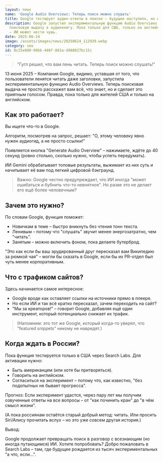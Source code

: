 ```yaml
---
layout: news
name: 'Google Audio Overviews: Теперь поиск можно слушать'
title: Google тестирует аудио-ответы в поиске — будущее наступило, но не для всех
description: Google запустил экспериментальную функцию Audio Overviews, которая превращает
  поисковую выдачу в аудиокнигу. Пока только для США, только на английском и с оговоркой
  — ИИ может нести чушь.
date: 2025-06-24
image: /assets/images/news/20250624_112939.webp
category: seo
id: 0c25e600-99bb-440f-883a-d988027bc15c
---
```








<blockquote class="google-quote">"Гугл решил, что вам лень читать. Теперь поиск можно слушать!"</blockquote>
<p>13 июня 2025 – Компания Google, видимо, уставшая от того, что пользователи ленятся читать даже заголовки, запустила экспериментальную функцию Audio Overviews. Теперь поисковая выдача не просто расскажет вам всё, что знает, но и сделает это приятным голосом. Правда, пока только для жителей США и только на английском.</p>
<h2>Как это работает?</h2>
<div class="feature-box">
<p>Вы ищете что-то в Google.</p>
<p>Алгоритм, посмотрев на запрос, решает: "О, этому человеку явно нужен аудиогид, а не просто ссылки!"</p>
<p>Появляется кнопка "Generate Audio Overview" – нажимаете, ждёте до 40 секунд (ровно столько, сколько нужно, чтобы успеть передумать).</p>
<p>ИИ Gemini обрабатывает топовые результаты, выжимает из них суть и начитывает её вам под легкий цифровой бэкграунд.</p>
</div>
<blockquote class="google-quote">Важно: Google честно предупреждает, что ИИ иногда "может ошибаться и бубнить что-то невнятное". Но разве это не делает его ещё более человечным?</blockquote>
<h2>Зачем это нужно?</h2>
<p>По словам Google, функция поможет:</p>
<ul>
	<li>Новичкам в теме – быстро вникнуть без чтения тонн текста.</li>
	<li>Ленивым – потому что "слушать" звучит менее энергозатратно, чем "читать".</li>
	<li>Занятым – можно включить фоном, пока делаете бутерброд.</li>
</ul>
<p>"Это как если бы ваш эрудированный друг пересказал вам Википедию за рюмкой чая" – могли бы сказать в Google, если бы их PR-отдел был чуть менее корпоративным.</p>
<h2>Что с трафиком сайтов?</h2>
<p>Здесь начинается самое интересное:</p>
<ul>
	<li>Google вроде как оставляет ссылки на источники прямо в плеере.</li>
	<li>Но если ИИ и так всё кратко пересказал, зачем переходить на сайт?</li>
	<li>"Мы за креаторов!" – говорит Google, добавляя ещё один инструмент, который потенциально снижает их трафик.</li>
</ul>
<blockquote class="google-quote">(Напомним: это тот же Google, который когда-то уверял, что "featured snippets" никому не навредят.)</blockquote>
<h2>Когда ждать в России?</h2>
<p>Пока функция тестируется только в США через Search Labs. Для активации нужно:</p>
<ul>
	<li>Быть американцем (или хотя бы притворяться).</li>
	<li>Говорить на английском.</li>
	<li>Согласиться на эксперимент – потому что, как известно, "без подопытных не бывает прогресса".</li>
</ul>
<p>Прогноз: Если эксперимент удастся, через пару лет мы получим озвученные ответы на все вопросы – от "как починить кран" до "в чём смысл жизни".</p>
<p>(А пока россиянам остаётся старый добрый метод: читать. Или просить Siri/Aлису прочитать вслух – но это уже совсем другая история.)</p>
<p>Вывод:</p>
<div class="feature-box"><p>Google продолжает превращать поиск в разговор с всезнающим (но иногда путающимся) ИИ. Хотите попробовать? Добро пожаловать в Search Labs – там, где будущее рождается из тысяч экспериментальных "а что, если...".</p></div>